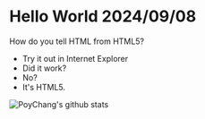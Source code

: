 # Hello World 2024/09/08

How do you tell HTML from HTML5?
- Try it out in Internet Explorer
- Did it work?
- No?
- It's HTML5.

![PoyChang's github stats](https://github-readme-stats.vercel.app/api?username=poychang&show_icons=true&theme=dracula)
